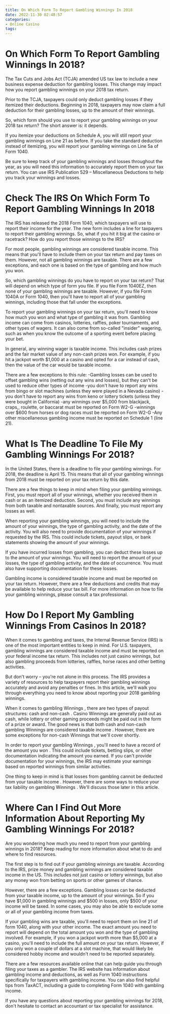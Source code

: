 ```yaml
---
title: On Which Form To Report Gambling Winnings In 2018
date: 2022-11-30 02:48:57
categories:
- Online Casino
tags:
---
```



#  On Which Form To Report Gambling Winnings In 2018?

The Tax Cuts and Jobs Act (TCJA) amended US tax law to include a new business expense deduction for gambling losses. This change may impact how you report gambling winnings on your 2018 tax return.

Prior to the TCJA, taxpayers could only deduct gambling losses if they itemized their deductions. Beginning in 2018, taxpayers may now claim a full deduction for their gambling losses, up to the amount of their winnings.

So, which form should you use to report your gambling winnings on your 2018 tax return? The short answer is: it depends.

If you itemize your deductions on Schedule A, you will still report your gambling winnings on Line 21 as before. If you take the standard deduction instead of itemizing, you will report your gambling winnings on Line 5a of Form 1040.

Be sure to keep track of your gambling winnings and losses throughout the year, as you will need this information to accurately report them on your tax return. You can use IRS Publication 529 – Miscellaneous Deductions to help you track your winnings and losses.

#  Check The IRS On Which Form To Report Gambling Winnings In 2018 

The IRS has released the 2018 Form 1040, which taxpayers will use to report their income for the year.  The new form includes a line for taxpayers to report their gambling winnings. So, what if you hit it big at the casino or racetrack? How do you report those winnings to the IRS?

For most people, gambling winnings are considered taxable income. This means that you'll have to include them on your tax return and pay taxes on them. However, not all gambling winnings are taxable. There are a few exceptions, and each one is based on the type of gambling and how much you won.

So, which gambling winnings do you have to report on your tax return? That will depend on which type of form you file. If you file Form 1040EZ, then none of your gambling winnings are taxable. However, if you file Form 1040A or Form 1040, then you'll have to report all of your gambling winnings, including those that fall under the exceptions.

To report your gambling winnings on your tax return, you'll need to know how much you won and what type of gambling it was from. Gambling income can come from casinos, lotteries, raffles, poker tournaments, and other types of wagers. It can also come from so-called "insider" wagering, such as when you know the outcome of a sporting event before placing your bet.

In general, any winning wager is taxable income. This includes cash prizes and the fair market value of any non-cash prizes won. For example, if you hit a jackpot worth $1,000 at a casino and opted for a car instead of cash, then the value of the car would be taxable income.

There are a few exceptions to this rule: 
-Gambling losses can be used to offset gambling wins (netting out any wins and losses), but they can't be used to reduce other types of income 
-you don't have to report any wins from bingo or slot machines (unless they were played in a Nevada casino) 
-you don't have to report any wins from keno or lottery tickets (unless they were bought in California) 
-any winnings over $5,000 from blackjack, craps,, roulette, or baccarat must be reported on Form W2-G 
-winnings over $600 from horses or dog races must be reported on Form W2-G 
-Any other miscellaneous gambling income must be reported on Schedule 1 (line 21).

#  What Is The Deadline To File My Gambling Winnings For 2018?

In the United States, there is a deadline to file your gambling winnings. For 2018, the deadline is April 15. This means that all of your gambling winnings from 2018 must be reported on your tax return by this date.

There are a few things to keep in mind when filing your gambling winnings. First, you must report all of your winnings, whether you received them in cash or as an itemized deduction. Second, you must include any winnings from both taxable and nontaxable sources. And finally, you must report any losses as well.

When reporting your gambling winnings, you will need to include the amount of your winnings, the type of gambling activity, and the date of the activity. You will also need to provide documentation of your winnings if requested by the IRS. This could include tickets, payout slips, or bank statements showing the amount of your winnings.

If you have incurred losses from gambling, you can deduct these losses up to the amount of your winnings. You will need to report the amount of your losses, the type of gambling activity, and the date of occurrence. You must also have supporting documentation for these losses.

Gambling income is considered taxable income and must be reported on your tax return. However, there are a few deductions and credits that may be available to help reduce your tax bill. For more information on how to file your gambling winnings, please consult a tax professional.

#  How Do I Report My Gambling Winnings From Casinos In 2018?

When it comes to gambling and taxes, the Internal Revenue Service (IRS) is one of the most important entities to keep in mind. For U.S. taxpayers, gambling winnings are considered taxable income and must be reported on your federal income tax return. This includes not just casino winnings, but also gambling proceeds from lotteries, raffles, horse races and other betting activities.

But don't worry – you're not alone in this process. The IRS provides a variety of resources to help taxpayers report their gambling winnings accurately and avoid any penalties or fines. In this article, we'll walk you through everything you need to know about reporting your 2018 gambling winnings.

When it comes to gambling Winnings , there are two types of payout structures: cash and non-cash . 
Casino Winnings are generally paid out as cash, while lottery or other gaming proceeds might be paid out in the form of a prize or award. 
The good news is that both cash and non-cash gambling Winnings are considered taxable income . However, there are some exceptions for non-cash Winnings that we'll cover shortly.

In order to report your gambling Winnings , you'll need to have a record of the amount you won . This could include tickets, betting slips, or other documentation indicating the amount you earned. If you can't provide documentation for your winnings, the IRS may estimate your earnings based on reported winnings from similar activities.

One thing to keep in mind is that losses from gambling cannot be deducted from your taxable income . However, there are some ways to reduce your tax liability on gambling Winnings . We'll discuss those later in this article.

#  Where Can I Find Out More Information About Reporting My Gambling Winnings For 2018?

Are you wondering how much you need to report from your gambling winnings in 2018? Keep reading for more information about what to do and where to find resources.

The first step is to find out if your gambling winnings are taxable. According to the IRS, prize money and gambling winnings are considered taxable income in the US. This includes not just casino or lottery winnings, but also any money won from betting on sports or other games of chance.

However, there are a few exceptions. Gambling losses can be deducted from your taxable income, up to the amount of your winnings. So if you have $1,000 in gambling winnings and $500 in losses, only $500 of your income will be taxed. In some cases, you may also be able to exclude some or all of your gambling income from taxes.

If your gambling wins are taxable, you'll need to report them on line 21 of form 1040, along with your other income. The exact amount you need to report will depend on the total amount you won and the type of gambling involved. For example, if you won a jackpot worth more than $5,000 at a casino, you'll need to include the full amount on your tax return. However, if you only won a couple of dollars at a slot machine, that would likely be considered hobby income and wouldn't need to be reported separately.

There are a few resources available online that can help guide you through filing your taxes as a gambler. The IRS website has information about gambling income and deductions, as well as Form 1040 instructions specifically for taxpayers with gambling income. You can also find helpful tips from TaxACT, including a guide to completing Form 1040 with gambling income.

If you have any questions about reporting your gambling winnings for 2018, don't hesitate to contact an accountant or tax specialist for assistance.